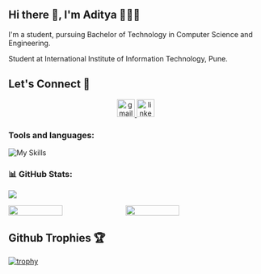 ## Hi there 👋, I'm Aditya 👩🏻‍💻
I'm a student, pursuing Bachelor of Technology in Computer Science and Engineering.

Student at International Institute of Information Technology, Pune.

###

<h2>Let's Connect 🤝</h2>

<div align="center">
  <a href="kaleaditya779@gmail.com" target="_blank">
    <img src="https://img.shields.io/static/v1?message=Gmail&logo=gmail&label=&color=D14836&logoColor=white&labelColor=&style=for-the-badge" height="35" alt="gmail logo"  />
  </a>
  <a href="https://www.linkedin.com/in/aditya-kale-i2it/" target="_blank">
    <img src="https://img.shields.io/static/v1?message=LinkedIn&logo=linkedin&label=&color=0077B5&logoColor=white&labelColor=&style=for-the-badge" height="35" alt="linkedin logo"  />
  </a>
</div>

###

<h3 align="left">Tools and languages: </h3>

![My Skills](https://skillicons.dev/icons?i=c,cpp,py,java,php,html,css,js,flutter,jetpackcompose,express)

### 📊 GitHub Stats:

![](https://github-readme-stats.vercel.app/api/top-langs/?username=kaleaditya779&theme=gotham&hide_border=false&include_all_commits=false&count_private=false&layout=compact)

<div style="display: flex; flex-direction: row;">

<img width="46%" src="https://github-readme-stats.vercel.app/api?username=kaleaditya779&theme=gotham&hide_border=false&include_all_commits=false&count_private=false" />

<img width="46%" src="https://github-readme-streak-stats.herokuapp.com/?user=kaleaditya779&theme=gotham&hide_border=false" />

</div>

###

<h2>Github Trophies 🏆</h2>

[![trophy](https://github-profile-trophy.vercel.app/?username=kaleaditya779&theme=onedark)](https://github.com/ryo-ma/github-profile-trophy)

###

